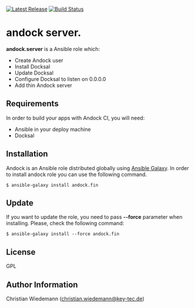 [![Latest Release](https://img.shields.io/github/release/andock/server.svg?style=flat-square)](https://github.com/andock/andock/releases/latest) [![Build Status](https://img.shields.io/travis/andock/server.svg?style=flat-square)](https://travis-ci.org/andock/server)

andock server.
=========

**andock.server** is a Ansible role which:
* Create Andock user
* Install Docksal
* Update Docksal
* Configure Docksal to listen on 0.0.0.0 
* Add thin Andock server
  

Requirements
------------

In order to build your apps with Andock CI, you will need:

* Ansible in your deploy machine
* Docksal



Installation
------------

Andock is an Ansible role distributed globally using [Ansible Galaxy](https://galaxy.ansible.com/). In order to install andock role you can use the following command.

```
$ ansible-galaxy install andock.fin
```

Update
------

If you want to update the role, you need to pass **--force** parameter when installing. Please, check the following command:

```
$ ansible-galaxy install --force andock.fin
```


License
-------

GPL

Author Information
------------------

Christian Wiedemann (christian.wiedemann@key-tec.de)
